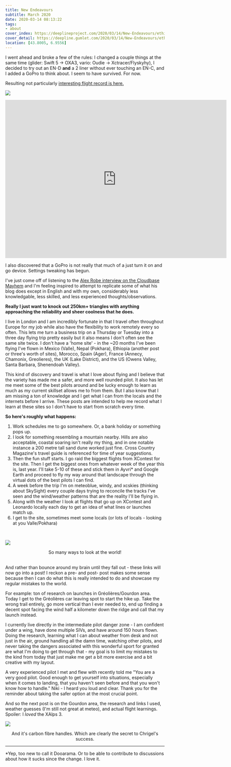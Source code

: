 ```yaml
---
title: New Endeavours
subtitle: March 2020
date: 2020-03-14 08:13:22
tags:
- about
cover_index: https://deeplineproject.com/2020/03/14/New-Endeavours/ethiopia_cover.jpg
cover_detail: https://deepline.gumlet.com/2020/03/14/New-Endeavours/ethiopia.jpg
location: [43.8005, 6.9556]
---
```

I went ahead and broke a few of the rules: I changed a couple things at the same time (glider: Swift 5 -> OXA3, vario: Oudie -> Xctracer/Flyskyhy), I decided to try out an EN-D **and** a 2 liner without ever touching an EN-C, and I added a GoPro to think about. I seem to have survived. For now.

Resulting not particularly [interesting flight record is here.](https://www.paraglidingforum.com/leonardo/flight/2498819)

![](https://deeplineproject.com/2020/03/14/New-Endeavours/greo1.jpg?format=auto&width=2000)

<center>
<iframe src="https://player.vimeo.com/video/397664399" width="700" height="500" frameborder="0" allow="autoplay; fullscreen" allowfullscreen></iframe>
</center>

I also discovered that a GoPro is not really that much of a just turn it on and go device. Settings tweaking has begun.

I've just come off of listening to the [Alex Robe interview on the Cloudbase Mayhem](https://www.cloudbasemayhem.com/episode-98-learning-it-all-from-an-xc-master-alex-robe) and I'm feeling inspired to attempt to replicate some of what his blog does except in English and with my own, considerably less knowledgable, less skilled, and less experienced thoughts/observations.


**Really I just want to knock out 250km+ triangles with anything approaching the reliability and sheer coolness that he does.**


I live in London and I am incredibly fortunate in that I travel often throughout Europe for my job while also have the flexibility to work remotely every so often. This lets me turn a business trip on a Thursday or Tuesday into a three day flying trip pretty easily but it also means I don't often see the same site twice. I don't have a 'home site' - in the ~20 months I've been flying I've flown in Mexico (Valle), Nepal (Pokhara), Ethiopia (another post or three's worth of sites), Morocco, Spain (Ager), France (Annecy, Chamonix, Greolieres), the UK (Lake District), and the US (Owens Valley, Santa Barbara, Shenendoah Valley).

This kind of discovery and travel is what I love about flying and I believe that the variety has made me a safer, and more well rounded pilot. It also has let me meet some of the best pilots around and be lucky enough to learn as much as my current skillset allows me to from them. But I also know that I am missing a ton of knowledge and I get what I can from the locals and the internets before I arrive. These posts are intended to help me record what I learn at these sites so I don't have to start from scratch every time.

**So here's roughly what happens:**
1. Work schedules me to go somewhere. Or, a bank holiday or something pops up.
2. I look for something resembling a mountain nearby. Hills are also acceptable, coastal soaring isn't really my thing, and in one notable instance a 200 metre tall sand dune worked just fine. Cross Country Magazine's travel guide is referenced for time of year suggestions.
3. Then the fun stuff starts. I go raid the biggest flights from XContest for the site. Then I get the biggest ones from whatever week of the year this is, last year. I'll take 5-10 of these and stick them in Ayvri* and Google Earth and proceed to fly my way around that landscape through the virtual dots of the best pilots I can find.
4. A week before the trip I'm on meteoblue, windy, and xcskies (thinking about SkySight) every couple days trying to reconcile the tracks I've seen and the wind/weather patterns that are the reality I'll be flying in.
5. Along with the weather I look at flights that go up on XContest and Leonardo locally each day to get an idea of what lines or launches match up.
6. I get to the site, sometimes meet some locals (or lots of locals - looking at you Valle/Pokhara)

<br>

![](https://deeplineproject.com/2020/03/14/New-Endeavours/meteoScreen.jpg?format=auto&width=2000)

<center>So many ways to look at the world!</center>
<br>

And rather than bounce around my brain until they fall out - these links will now go into a post! I reckon a pre- and post- post makes some sense because then I can do what this is really intended to do and showcase my regular mistakes to the world.

For example: ton of research on launches in Gréolières/Gourdon area. Today I get to the Gréolières car leaving spot to start the hike up. Take the wrong trail entirely, go more vertical than I ever needed to, end up finding a decent spot facing the wind half a kilometer down the ridge and call that my launch instead.

I currently live directly in the intermediate pilot danger zone - I am confident under a wing, have done multiple SIVs, and have around 150 hours flown. Doing the research, learning what I can about weather from desk and not just in the air, ground handling all the damn time, watching other pilots, and never taking the dangers associated with this wonderful sport for granted are what I'm doing to get through that - my goal is to limit my mistakes to the kind from today that just make me get a bit more exercise and a bit creative with my layout.

A very experienced pilot I met and flew with recently told me "You are a very good pilot. Good enough to get yourself into situations, especially when it comes to landing, that you haven't seen before and that you won't know how to handle." Niki - I heard you loud and clear. Thank you for the reminder about taking the safer option at the most crucial point.

And so the next post is on the Gourdon area, the research and links I used, weather guesses (I'm still not great at meteo), and actual flight learnings. Spoiler: I *loved* the XAlps 3.

![](https://deeplineproject.com/2020/03/14/New-Endeavours/carbon.jpg?format=auto&width=2000)
<center>And it's carbon fibre handles. Which are clearly the secret to Chrigel's success.
</center>

<hr>

*Yep, too new to call it Dooarama. Or to be able to contribute to discussions about how it sucks since the change. I love it.
